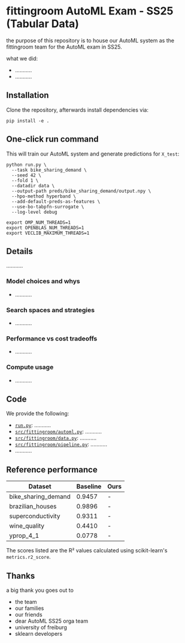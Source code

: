 # fittingroom AutoML Exam - SS25 (Tabular Data)

the purpose of this repository is to house our AutoML system as the fittingroom team for the AutoML exam in SS25.

what we did:
- ...........
- ...........


## Installation

Clone the repository, afterwards install dependencies via:
```
pip install -e .
```

## One-click run command

This will train our AutoML system and generate predictions for `X_test`:

```
python run.py \
  --task bike_sharing_demand \
  --seed 42 \
  --fold 1 \
  --datadir data \
  --output-path preds/bike_sharing_demand/output.npy \
  --hpo-method hyperband \
  --add-default-preds-as-features \
  --use-bo-tabpfn-surrogate \
  --log-level debug
```

````
export OMP_NUM_THREADS=1
export OPENBLAS_NUM_THREADS=1
export VECLIB_MAXIMUM_THREADS=1
````

## Details

...........

### Model choices and whys

- ...........

### Search spaces and strategies

- ...........

### Performance vs cost tradeoffs

- ...........

### Compute usage

- ...........


## Code

We provide the following:

- [`run.py`](./run.py): ...........
- [`src/fittingroom/automl.py`](./src/fittingroom/automl.py): ...........
- [`src/fittingroom/data.py`](./src/fittingroom/data.py): ...........
- [`src/fittingroom/pipeline.py`](./src/fittingroom/pipeline.py): ...........
- ...........


## Reference performance

| Dataset | Baseline | Ours |
| -- | -- | -- |
| bike_sharing_demand | 0.9457 | - |
| brazilian_houses | 0.9896 | - |
| superconductivity | 0.9311 | - |
| wine_quality | 0.4410 | - |
| yprop_4_1 | 0.0778 | - |

The scores listed are the R² values calculated using scikit-learn's `metrics.r2_score`.

## Thanks

a big thank you goes out to
- the team
- our families
- our friends
- dear AutoML SS25 orga team
- university of freiburg
- sklearn developers


